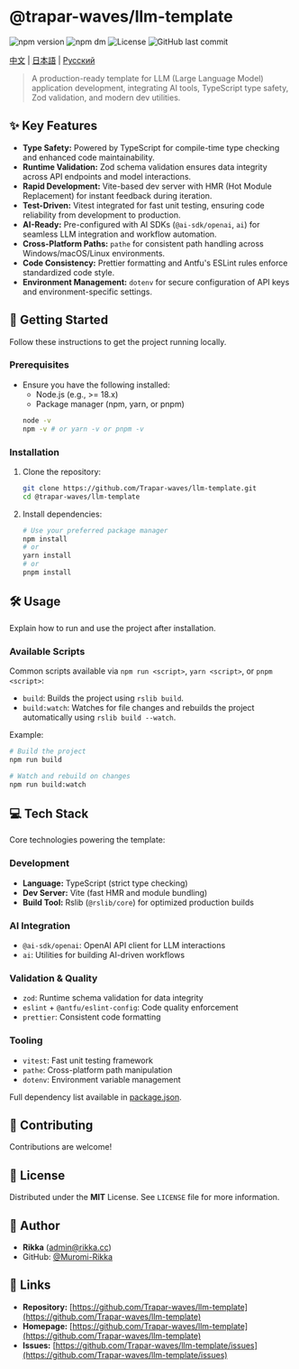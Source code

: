 # @trapar-waves/llm-template

![npm version](https://img.shields.io/npm/v/@trapar-waves/llm-template)
![npm dm](https://img.shields.io/npm/dm/@trapar-waves/llm-template)
![License](https://img.shields.io/badge/license-MIT-green)
![GitHub last commit](https://img.shields.io/github/last-commit/Trapar-waves/llm-template)

[中文](readme/README-CN.md) | [日本語](readme/README-JP.md) | [Русский](readme/README-RU.md)

> A production-ready template for LLM (Large Language Model) application development, integrating AI tools, TypeScript type safety, Zod validation, and modern dev utilities.

## ✨ Key Features

- **Type Safety:** Powered by TypeScript for compile-time type checking and enhanced code maintainability.
- **Runtime Validation:** Zod schema validation ensures data integrity across API endpoints and model interactions.
- **Rapid Development:** Vite-based dev server with HMR (Hot Module Replacement) for instant feedback during iteration.
- **Test-Driven:** Vitest integrated for fast unit testing, ensuring code reliability from development to production.
- **AI-Ready:** Pre-configured with AI SDKs (`@ai-sdk/openai`, `ai`) for seamless LLM integration and workflow automation.
- **Cross-Platform Paths:** `pathe` for consistent path handling across Windows/macOS/Linux environments.
- **Code Consistency:** Prettier formatting and Antfu's ESLint rules enforce standardized code style.
- **Environment Management:** `dotenv` for secure configuration of API keys and environment-specific settings.

## 🚀 Getting Started

Follow these instructions to get the project running locally.

### Prerequisites

- Ensure you have the following installed:
  - Node.js (e.g., >= 18.x)
  - Package manager (npm, yarn, or pnpm)
  ```bash
  node -v
  npm -v # or yarn -v or pnpm -v
  ```

### Installation

1. Clone the repository:
   ```bash
   git clone https://github.com/Trapar-waves/llm-template.git
   cd @trapar-waves/llm-template
   ```
2. Install dependencies:
   ```bash
   # Use your preferred package manager
   npm install
   # or
   yarn install
   # or
   pnpm install
   ```

## 🛠️ Usage

Explain how to run and use the project after installation.

### Available Scripts

Common scripts available via `npm run <script>`, `yarn <script>`, or `pnpm <script>`:

- `build`: Builds the project using `rslib build`.
- `build:watch`: Watches for file changes and rebuilds the project automatically using `rslib build --watch`.

Example:

```bash
# Build the project
npm run build

# Watch and rebuild on changes
npm run build:watch
```

## 💻 Tech Stack

Core technologies powering the template:

### Development

- **Language:** TypeScript (strict type checking)
- **Dev Server:** Vite (fast HMR and module bundling)
- **Build Tool:** Rslib (`@rslib/core`) for optimized production builds

### AI Integration

- `@ai-sdk/openai`: OpenAI API client for LLM interactions
- `ai`: Utilities for building AI-driven workflows

### Validation & Quality

- `zod`: Runtime schema validation for data integrity
- `eslint` + `@antfu/eslint-config`: Code quality enforcement
- `prettier`: Consistent code formatting

### Tooling

- `vitest`: Fast unit testing framework
- `pathe`: Cross-platform path manipulation
- `dotenv`: Environment variable management

Full dependency list available in [package.json](package.json).

## 🤝 Contributing

Contributions are welcome!

## 📄 License

Distributed under the **MIT** License. See `LICENSE` file for more information.

## 👤 Author

- **Rikka** ([admin@rikka.cc](mailto:admin@rikka.cc))
- GitHub: [@Muromi-Rikka](https://github.com/Muromi-Rikka)

## 🔗 Links

- **Repository:** [https://github.com/Trapar-waves/llm-template](https://github.com/Trapar-waves/llm-template)
- **Homepage:** [https://github.com/Trapar-waves/llm-template](https://github.com/Trapar-waves/llm-template)
- **Issues:** [https://github.com/Trapar-waves/llm-template/issues](https://github.com/Trapar-waves/llm-template/issues)
